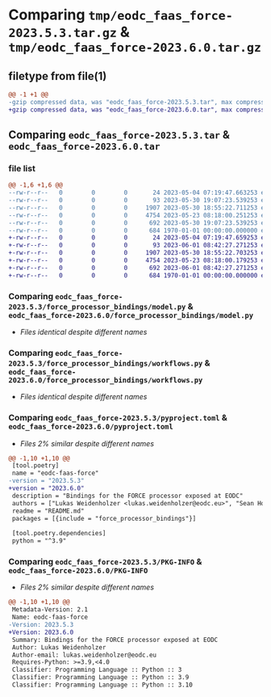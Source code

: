 # Comparing `tmp/eodc_faas_force-2023.5.3.tar.gz` & `tmp/eodc_faas_force-2023.6.0.tar.gz`

## filetype from file(1)

```diff
@@ -1 +1 @@
-gzip compressed data, was "eodc_faas_force-2023.5.3.tar", max compression
+gzip compressed data, was "eodc_faas_force-2023.6.0.tar", max compression
```

## Comparing `eodc_faas_force-2023.5.3.tar` & `eodc_faas_force-2023.6.0.tar`

### file list

```diff
@@ -1,6 +1,6 @@
--rw-r--r--   0        0        0       24 2023-05-04 07:19:47.663253 eodc_faas_force-2023.5.3/README.md
--rw-r--r--   0        0        0       93 2023-05-30 19:07:23.539253 eodc_faas_force-2023.5.3/force_processor_bindings/__init__.py
--rw-r--r--   0        0        0     1907 2023-05-30 18:55:22.711253 eodc_faas_force-2023.5.3/force_processor_bindings/model.py
--rw-r--r--   0        0        0     4754 2023-05-23 08:18:00.251253 eodc_faas_force-2023.5.3/force_processor_bindings/workflows.py
--rw-r--r--   0        0        0      692 2023-05-30 19:07:23.539253 eodc_faas_force-2023.5.3/pyproject.toml
--rw-r--r--   0        0        0      684 1970-01-01 00:00:00.000000 eodc_faas_force-2023.5.3/PKG-INFO
+-rw-r--r--   0        0        0       24 2023-05-04 07:19:47.659253 eodc_faas_force-2023.6.0/README.md
+-rw-r--r--   0        0        0       93 2023-06-01 08:42:27.271253 eodc_faas_force-2023.6.0/force_processor_bindings/__init__.py
+-rw-r--r--   0        0        0     1907 2023-05-30 18:55:22.703253 eodc_faas_force-2023.6.0/force_processor_bindings/model.py
+-rw-r--r--   0        0        0     4754 2023-05-23 08:18:00.179253 eodc_faas_force-2023.6.0/force_processor_bindings/workflows.py
+-rw-r--r--   0        0        0      692 2023-06-01 08:42:27.271253 eodc_faas_force-2023.6.0/pyproject.toml
+-rw-r--r--   0        0        0      684 1970-01-01 00:00:00.000000 eodc_faas_force-2023.6.0/PKG-INFO
```

### Comparing `eodc_faas_force-2023.5.3/force_processor_bindings/model.py` & `eodc_faas_force-2023.6.0/force_processor_bindings/model.py`

 * *Files identical despite different names*

### Comparing `eodc_faas_force-2023.5.3/force_processor_bindings/workflows.py` & `eodc_faas_force-2023.6.0/force_processor_bindings/workflows.py`

 * *Files identical despite different names*

### Comparing `eodc_faas_force-2023.5.3/pyproject.toml` & `eodc_faas_force-2023.6.0/pyproject.toml`

 * *Files 2% similar despite different names*

```diff
@@ -1,10 +1,10 @@
 [tool.poetry]
 name = "eodc-faas-force"
-version = "2023.5.3"
+version = "2023.6.0"
 description = "Bindings for the FORCE processor exposed at EODC"
 authors = ["Lukas Weidenholzer <lukas.weidenholzer@eodc.eu>", "Sean Hoyal <sean.hoyal@eodc.eu>", "Valentina Hutter <valentina.hutter@eodc.eu>"]
 readme = "README.md"
 packages = [{include = "force_processor_bindings"}]
 
 [tool.poetry.dependencies]
 python = "^3.9"
```

### Comparing `eodc_faas_force-2023.5.3/PKG-INFO` & `eodc_faas_force-2023.6.0/PKG-INFO`

 * *Files 2% similar despite different names*

```diff
@@ -1,10 +1,10 @@
 Metadata-Version: 2.1
 Name: eodc-faas-force
-Version: 2023.5.3
+Version: 2023.6.0
 Summary: Bindings for the FORCE processor exposed at EODC
 Author: Lukas Weidenholzer
 Author-email: lukas.weidenholzer@eodc.eu
 Requires-Python: >=3.9,<4.0
 Classifier: Programming Language :: Python :: 3
 Classifier: Programming Language :: Python :: 3.9
 Classifier: Programming Language :: Python :: 3.10
```

